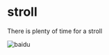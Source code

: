 # stroll
There is plenty of time for a stroll

![baidu](https://graph.baidu.com/resource/1388f00caeddcbed9089601543978569.jpg "架构图")

